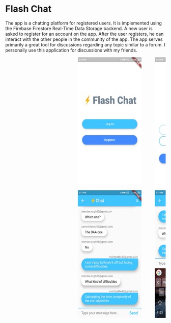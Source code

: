 # Flash Chat

The app is a chatting platform for registered users. It is implemented using the Firebase Firestore Real-Time Data Storage backend. A new user is asked to register for an account on the app. After the user registers, he can interact with the other people in the community of the app. The app serves primarily a great tool for discussions regarding any topic similar to a forum. I personally use this application for discussions with my friends.



<pre>                           <img src="chat3.jpeg" width="200" height="400">     <img src="chat4.jpeg" width="200" height="400"> </pre>
<pre>                           <img src="chat1.jpeg" width="200" height="400">     <img src="chat2.jpeg" width="200" height="400"> </pre>


